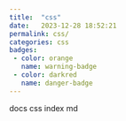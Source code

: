 ```yaml
---
title:  "css"
date:   2023-12-28 18:52:21
permalink: css/
categories: css
badges:
 - color: orange
   name: warning-badge
 - color: darkred
   name: danger-badge
---
```


docs css index md
